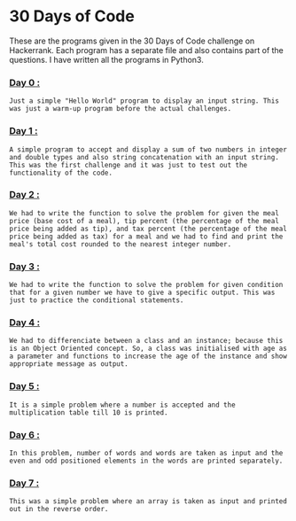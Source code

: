 # 30 Days of Code
These are the programs given in the 30 Days of Code challenge on Hackerrank. Each program has a separate file and also contains part of the questions. I have written all the programs in Python3.

### [**Day 0 :**](/30-days-of-python/SwapnanilDutta_30DOC/D0-Hello-World.py) 
```
Just a simple "Hello World" program to display an input string. This was just a warm-up program before the actual challenges.
```
### [**Day 1 :**](/30-days-of-python/SwapnanilDutta_30DOC/D1-Data-Types.py) 
```
A simple program to accept and display a sum of two numbers in integer and double types and also string concatenation with an input string. This was the first challenge and it was just to test out the functionality of the code.
```
### [**Day 2 :**](/30-days-of-python/SwapnanilDutta_30DOC/D2-Operators.py) 
```
We had to write the function to solve the problem for given the meal price (base cost of a meal), tip percent (the percentage of the meal price being added as tip), and tax percent (the percentage of the meal price being added as tax) for a meal and we had to find and print the meal's total cost rounded to the nearest integer number.
```
### [**Day 3 :**](/30-days-of-python/SwapnanilDutta_30DOC/D3-Intro-to-Conditional-Statements.py) 
```
We had to write the function to solve the problem for given condition that for a given number we have to give a specific output. This was just to practice the conditional statements.
```
### [**Day 4 :**](/30-days-of-python/SwapnanilDutta_30DOC/D4-Class-vs-Instance.py) 
```
We had to differenciate between a class and an instance; because this is an Object Oriented concept. So, a class was initialised with age as a parameter and functions to increase the age of the instance and show appropriate message as output.
```
### [**Day 5 :**](/30-days-of-python/SwapnanilDutta_30DOC/D5-Loops.py) 
```
It is a simple problem where a number is accepted and the multiplication table till 10 is printed.
```
### [**Day 6 :**](/30-days-of-python/SwapnanilDutta_30DOC/D6-Let's-Review.py) 
```
In this problem, number of words and words are taken as input and the even and odd positioned elements in the words are printed separately.
```
### [**Day 7 :**](/30-days-of-python/SwapnanilDutta_30DOC/D7-Arrays.py) 
```
This was a simple problem where an array is taken as input and printed out in the reverse order.
```